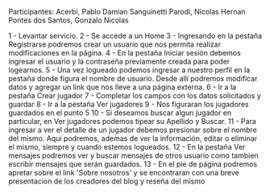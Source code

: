 Participantes: Acerbi, Pablo Damian
Sanguinetti Parodi, Nicolas Hernan
Pontes dos Santos, Gonzalo Nicolas

1 - Levantar servicio.
2 - Se accede a un Home
3 - Ingresando en la pestaña Registrarse podremos crear un usuario que nos permita realizar modificaciones en la página.
4 - En la pestaña Iniciar sesión debemos ingresar el usuario y la contraseña previamente creada para poder logearnos.
5 - Una vez logueado podemos ingresar a nuestro perfil en la pestaña donde figura el nombre de usuario. Desde allí podremos modificar datos y agregar un link que nos lleve a una página externa. 
6 - Ir a la pestaña Crear jugador
7 - Completar los campos con los datos solicitados y guardar
8 - Ir a la pestaña Ver jugadores
9 - Nos figuraran los jugadores guardados en el punto 5
10 - Si deseamos buscar algun jugador en particular, en Ver jugadores podemos tipear su Apellido y Buscar.
11 - Para ingresar a ver el detalle de un jugador debemos presionar sobre el nombre del mismo. Aqui podremos, ademas de ver la información, editar o eliminar el mismo, siempre y cuando estemos logueados.
12 - En la pestaña Ver mensajes podremos ver y buscar mensajes de otros usuario como tambien escribir mensajes que serán guardados.
13 - En el pie de página podremos apretar sobre el link 'Sobre nosotros' y se encontraran con una breve presentacion de los creadores del blog y reseña del mismo
